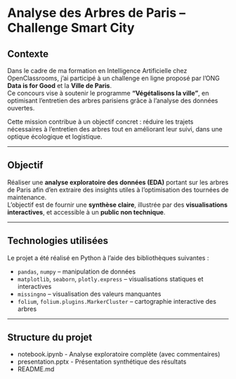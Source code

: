 #  Analyse des Arbres de Paris – Challenge Smart City

##  Contexte

Dans le cadre de ma formation en Intelligence Artificielle chez OpenClassrooms, j’ai participé à un challenge en ligne proposé par l’ONG **Data is for Good** et la **Ville de Paris**.  
Ce concours vise à soutenir le programme **“Végétalisons la ville”**, en optimisant l’entretien des arbres parisiens grâce à l’analyse des données ouvertes.

Cette mission contribue à un objectif concret : réduire les trajets nécessaires à l’entretien des arbres tout en améliorant leur suivi, dans une optique écologique et logistique.

---

##  Objectif

Réaliser une **analyse exploratoire des données (EDA)** portant sur les arbres de Paris afin d’en extraire des insights utiles à l’optimisation des tournées de maintenance.  
L’objectif est de fournir une **synthèse claire**, illustrée par des **visualisations interactives**, et accessible à un **public non technique**.

---

##  Technologies utilisées

Le projet a été réalisé en Python à l’aide des bibliothèques suivantes :

- `pandas`, `numpy` – manipulation de données
- `matplotlib`, `seaborn`, `plotly.express` – visualisations statiques et interactives
- `missingno` – visualisation des valeurs manquantes
- `folium`, `folium.plugins.MarkerCluster` – cartographie interactive des arbres

---

##  Structure du projet

- notebook.ipynb            - Analyse exploratoire complète (avec commentaires)
- presentation.pptx         - Présentation synthétique des résultats
- README.md
